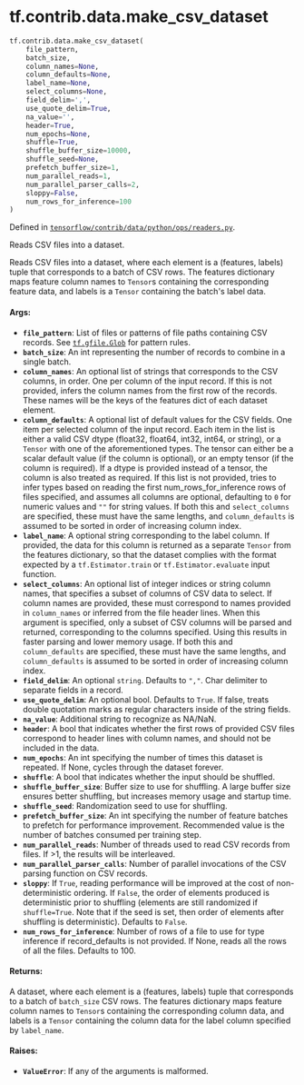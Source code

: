 <div itemscope itemtype="http://developers.google.com/ReferenceObject">
<meta itemprop="name" content="tf.contrib.data.make_csv_dataset" />
</div>

# tf.contrib.data.make_csv_dataset

``` python
tf.contrib.data.make_csv_dataset(
    file_pattern,
    batch_size,
    column_names=None,
    column_defaults=None,
    label_name=None,
    select_columns=None,
    field_delim=',',
    use_quote_delim=True,
    na_value='',
    header=True,
    num_epochs=None,
    shuffle=True,
    shuffle_buffer_size=10000,
    shuffle_seed=None,
    prefetch_buffer_size=1,
    num_parallel_reads=1,
    num_parallel_parser_calls=2,
    sloppy=False,
    num_rows_for_inference=100
)
```



Defined in [`tensorflow/contrib/data/python/ops/readers.py`](https://www.tensorflow.org/code/tensorflow/contrib/data/python/ops/readers.py).

Reads CSV files into a dataset.

Reads CSV files into a dataset, where each element is a (features, labels)
tuple that corresponds to a batch of CSV rows. The features dictionary
maps feature column names to `Tensor`s containing the corresponding
feature data, and labels is a `Tensor` containing the batch's label data.

#### Args:

* <b>`file_pattern`</b>: List of files or patterns of file paths containing CSV
    records. See <a href="../../../tf/gfile/Glob.md"><code>tf.gfile.Glob</code></a> for pattern rules.
* <b>`batch_size`</b>: An int representing the number of records to combine
    in a single batch.
* <b>`column_names`</b>: An optional list of strings that corresponds to the CSV
    columns, in order. One per column of the input record. If this is not
    provided, infers the column names from the first row of the records.
    These names will be the keys of the features dict of each dataset element.
* <b>`column_defaults`</b>: A optional list of default values for the CSV fields. One
    item per selected column of the input record. Each item in the list is
    either a valid CSV dtype (float32, float64, int32, int64, or string), or a
    `Tensor` with one of the aforementioned types. The tensor can either be
    a scalar default value (if the column is optional), or an empty tensor (if
    the column is required). If a dtype is provided instead of a tensor, the
    column is also treated as required. If this list is not provided, tries
    to infer types based on reading the first num_rows_for_inference rows of
    files specified, and assumes all columns are optional, defaulting to `0`
    for numeric values and `""` for string values. If both this and
    `select_columns` are specified, these must have the same lengths, and
    `column_defaults` is assumed to be sorted in order of increasing column
    index.
* <b>`label_name`</b>: A optional string corresponding to the label column. If
    provided, the data for this column is returned as a separate `Tensor` from
    the features dictionary, so that the dataset complies with the format
    expected by a `tf.Estimator.train` or `tf.Estimator.evaluate` input
    function.
* <b>`select_columns`</b>: An optional list of integer indices or string column
    names, that specifies a subset of columns of CSV data to select. If
    column names are provided, these must correspond to names provided in
    `column_names` or inferred from the file header lines. When this argument
    is specified, only a subset of CSV columns will be parsed and returned,
    corresponding to the columns specified. Using this results in faster
    parsing and lower memory usage. If both this and `column_defaults` are
    specified, these must have the same lengths, and `column_defaults` is
    assumed to be sorted in order of increasing column index.
* <b>`field_delim`</b>: An optional `string`. Defaults to `","`. Char delimiter to
    separate fields in a record.
* <b>`use_quote_delim`</b>: An optional bool. Defaults to `True`. If false, treats
    double quotation marks as regular characters inside of the string fields.
* <b>`na_value`</b>: Additional string to recognize as NA/NaN.
* <b>`header`</b>: A bool that indicates whether the first rows of provided CSV files
    correspond to header lines with column names, and should not be included
    in the data.
* <b>`num_epochs`</b>: An int specifying the number of times this dataset is repeated.
    If None, cycles through the dataset forever.
* <b>`shuffle`</b>: A bool that indicates whether the input should be shuffled.
* <b>`shuffle_buffer_size`</b>: Buffer size to use for shuffling. A large buffer size
    ensures better shuffling, but increases memory usage and startup time.
* <b>`shuffle_seed`</b>: Randomization seed to use for shuffling.
* <b>`prefetch_buffer_size`</b>: An int specifying the number of feature batches to
    prefetch for performance improvement. Recommended value is the number of
    batches consumed per training step.
* <b>`num_parallel_reads`</b>: Number of threads used to read CSV records from files.
    If >1, the results will be interleaved.
* <b>`num_parallel_parser_calls`</b>: Number of parallel invocations of the CSV parsing
    function on CSV records.
* <b>`sloppy`</b>: If `True`, reading performance will be improved at
    the cost of non-deterministic ordering. If `False`, the order of elements
    produced is deterministic prior to shuffling (elements are still
    randomized if `shuffle=True`. Note that if the seed is set, then order
    of elements after shuffling is deterministic). Defaults to `False`.
* <b>`num_rows_for_inference`</b>: Number of rows of a file to use for type inference
    if record_defaults is not provided. If None, reads all the rows of all
    the files. Defaults to 100.


#### Returns:

A dataset, where each element is a (features, labels) tuple that corresponds
to a batch of `batch_size` CSV rows. The features dictionary maps feature
column names to `Tensor`s containing the corresponding column data, and
labels is a `Tensor` containing the column data for the label column
specified by `label_name`.


#### Raises:

* <b>`ValueError`</b>: If any of the arguments is malformed.